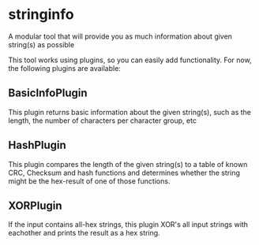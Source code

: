 # stringinfo
A modular tool that will provide you as much information about given string(s) as possible

This tool works using plugins, so you can easily add functionality. For now, the following plugins are available:

## BasicInfoPlugin
This plugin returns basic information about the given string(s), such as the length, the number of characters per character group, etc

## HashPlugin
This plugin compares the length of the given string(s) to a table of known CRC, Checksum and hash functions and determines whether the string might be the hex-result of one of those functions.

## XORPlugin
If the input contains all-hex strings, this plugin XOR's all input strings with eachother and prints the result as a hex string.
